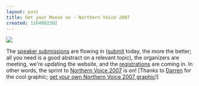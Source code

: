 ```yaml
---
layout: post
title: Get your Moose on - Northern Voice 2007
created: 1164902302
---
```

<a href="http://www.northernvoice.ca"><img src="http://2007.northernvoice.ca/system/files/NV2007_Badge_Banner.jpg"></a>
<p>
The <a href="http://2007.northernvoice.ca/speaker-submission">speaker submissions</a> are flowing in (<a href="http://2007.northernvoice.ca/speaker-submission">submit</a> today, the more the better; all you need is a good abstract on a relevant topic), the organizers are meeting, we're updating the website, and  the <a href="http://2007.northernvoice.ca/register">registrations</a> are coming in.  In other words, the sprint to <a href="http://2007.northernvoice.ca/">Northern Voice 2007</a> is on! [Thanks to <a href="http://archives">Darren</a> for the cool graphic; <a href="http://2007.northernvoice.ca/news/2006/11/29/nv-2007-web-badges-and-banners">get your own Northern Voice 2007 graphic</a>!]
</p>
